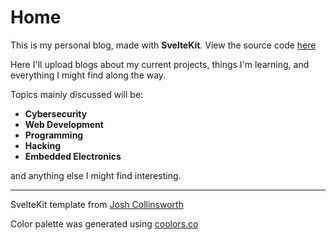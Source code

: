 # Home
This is my personal blog, made with **SvelteKit**. View the source code <a href="https://github.com/affeltrucken/AldinsBlog">here</a>

Here I'll upload blogs about my current projects, things I'm learning, and everything I might find along the way.

Topics mainly discussed will be:
- **Cybersecurity**
- **Web Development**
- **Programming**
- **Hacking**
- **Embedded Electronics**

and anything else I might find interesting.



---

SvelteKit template from <a href="https://github.com/josh-collinsworth/sveltekit-blog-starter">Josh Collinsworth</a>

Color palette was generated using <a href="https://coolors.co/">coolors.co</a>

